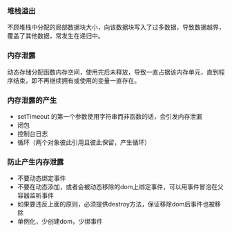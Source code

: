 ### 堆栈溢出
不顾堆栈中分配的局部数据块大小，向该数据块写入了过多数据，导致数据越界，覆盖了其他数据，常发生在递归中。
### 内存泄露
动态存储分配函数内存空间，使用完后未释放，导致一直占据该内存单元，直到程序结束，即不再继续拥有或使用的变量一直存在。
### 内存泄露的产生
- setTimeout 的第一个参数使用字符串而非函数的话，会引发内存泄漏
- 闭包
- 控制台日志
- 循环（两个对象彼此引用且彼此保留，产生循环）

### 防止产生内存泄露
- 不要动态绑定事件
- 不要在动态添加，或者会被动态移除的dom上绑定事件，可以用事件冒泡在父容器监听事件
- 如果要违反上面的原则，必须提供destroy方法，保证移除dom后事件也被移除
- 单例化，少创建dom，少绑事件
